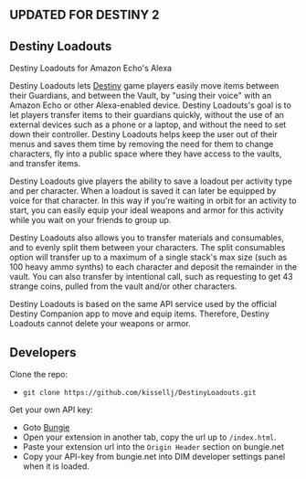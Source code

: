 ## UPDATED FOR DESTINY 2

## Destiny Loadouts
Destiny Loadouts for Amazon Echo's Alexa

Destiny Loadouts lets [Destiny](http://destinythegame.com/) game players easily move items between their Guardians, and between the Vault, by "using their voice" with an Amazon Echo or other Alexa-enabled device.  Destiny Loadouts's goal is to let players transfer items to their guardians quickly, without the use of an external devices such as a phone or a laptop, and without the need to set down their controller.  Destiny Loadouts helps keep the user out of their menus and saves them time by removing the need for them to change characters, fly into a public space where they have access to the vaults, and transfer items.

Destiny Loadouts give players the ability to save a loadout per activity type and per character.  When a loadout is saved it can later be equipped by voice for that character.  In this way if you're waiting in orbit for an activity to start, you can easily equip your ideal weapons and armor for this activity while you wait on your friends to group up.  

Destiny Loadouts also allows you to transfer materials and consumables, and to evenly split them between your characters.  The split consumables option will transfer up to a maximum of a single stack's max size (such as 100 heavy ammo synths) to each character and deposit the remainder in the vault.  You can also transfer by intentional call, such as requesting to get 43 strange coins, pulled from the vault and/or other characters.

Destiny Loadouts is based on the same API service used by the official Destiny Companion app to move and equip items.  Therefore, Destiny Loadouts cannot delete your weapons or armor.  

## Developers
Clone the repo:

* `git clone https://github.com/kissellj/DestinyLoadouts.git`

Get your own API key:

* Goto [Bungie](https://www.bungie.net/en/Application)
* Open your extension in another tab, copy the url up to `/index.html`.
* Paste your extension url into the `Origin Header` section on bungie.net
* Copy your API-key from bungie.net into DIM developer settings panel when it is loaded.

